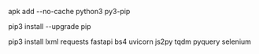 apk add --no-cache python3 py3-pip


pip3 install --upgrade pip 


pip3 install lxml requests fastapi bs4  uvicorn js2py tqdm pyquery  selenium
